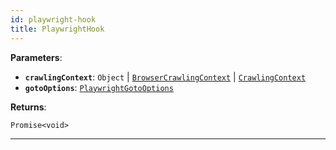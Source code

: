 ```yaml
---
id: playwright-hook
title: PlaywrightHook
---
```


<a name="playwrighthook"></a>

**Parameters**:

- **`crawlingContext`**: `Object` | [`BrowserCrawlingContext`](../typedefs/browser-crawling-context) |
  [`CrawlingContext`](../typedefs/crawling-context)
- **`gotoOptions`**: [`PlaywrightGotoOptions`](../typedefs/playwright-goto-options)

**Returns**:

`Promise<void>`

---
